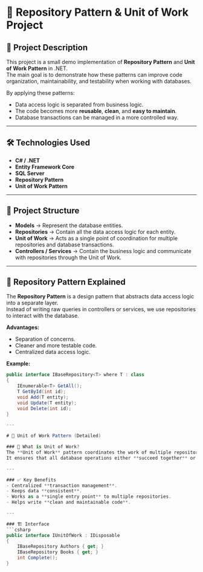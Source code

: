 # 📌 Repository Pattern & Unit of Work Project

## 📖 Project Description
This project is a small demo implementation of **Repository Pattern** and **Unit of Work Pattern** in .NET.  
The main goal is to demonstrate how these patterns can improve code organization, maintainability, and testability when working with databases.  

By applying these patterns:
- Data access logic is separated from business logic.
- The code becomes more **reusable**, **clean**, and **easy to maintain**.
- Database transactions can be managed in a more controlled way.

---

## 🛠️ Technologies Used
- **C# / .NET**
- **Entity Framework Core**
- **SQL Server**
- **Repository Pattern**
- **Unit of Work Pattern**

---

## 📂 Project Structure
- **Models** → Represent the database entities.  
- **Repositories** → Contain all the data access logic for each entity.  
- **Unit of Work** → Acts as a single point of coordination for multiple repositories and database transactions.  
- **Controllers / Services** → Contain the business logic and communicate with repositories through the Unit of Work.  

---

## 🔑 Repository Pattern Explained
The **Repository Pattern** is a design pattern that abstracts data access logic into a separate layer.  
Instead of writing raw queries in controllers or services, we use repositories to interact with the database.  

**Advantages:**
- Separation of concerns.  
- Cleaner and more testable code.  
- Centralized data access logic.  

**Example:**
```csharp
public interface IBaseRepository<T> where T : class
{
    IEnumerable<T> GetAll();
    T GetById(int id);
    void Add(T entity);
    void Update(T entity);
    void Delete(int id);
}

---

# 🔑 Unit of Work Pattern (Detailed)

### 📘 What is Unit of Work?
The **Unit of Work** pattern coordinates the work of multiple repositories by creating a single transaction.  
It ensures that all database operations either **succeed together** or **fail together**.

---

### ✅ Key Benefits
- Centralized **transaction management**.  
- Keeps data **consistent**.  
- Works as a **single entry point** to multiple repositories.  
- Helps write **clean and maintainable code**.  

---

### 🏗️ Interface
```csharp
public interface IUnitOfWork : IDisposable
{
    IBaseRepository Authors { get; }
    IBaseRepository Books { get; }
    int Complete();
}

